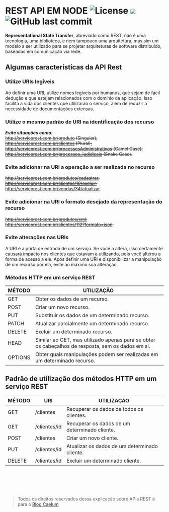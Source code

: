 # REST API EM NODE ![License](https://img.shields.io/badge/license-MIT-green) ![](https://img.shields.io/github/repo-size/Allan96/api-node) ![GitHub last commit](https://img.shields.io/github/last-commit/Allan96/api-node)

**Representational State Transfer**, abreviado como REST, não é uma tecnologia, uma biblioteca, e nem tampouco uma arquitetura, mas sim um modelo a ser utilizado para se projetar arquiteturas de software distribuído, baseadas em comunicação via rede.

## Algumas características da API Rest

### Utilize URIs legíveis

Ao definir uma URI, utilize nomes legíveis por humanos, que sejam de fácil dedução e que estejam relacionados com o domínio da aplicação. Isso facilita a vida dos clientes que utilizarão o serviço, além de reduzir a necessidade de documentações extensas.

### Utilize o mesmo padrão de URI na identificação dos recurso

***Evite situações como:***  <br>
~~http://servicorest.com.br/produto (Singular);~~ <br>
~~http://servicorest.com.br/clientes (Plural);~~ <br>
~~http://servicorest.com.br/processosAdministrativos (Camel Case);~~  <br>
~~http://servicorest.com.br/processos_judidicais (Snake Case).~~  <br>

### Evite adicionar na URI a operação a ser realizada no recurso

~~http://servicorest.com.br/produtos/cadastrar;~~ <br>
~~http://servicorest.com.br/clientes/10/excluir;~~ <br>
~~http://servicorest.com.br/vendas/34/atualizar.~~ <br>

### Evite adicionar na URI o formato desejado da representação do recurso

~~http://servicorest.com.br/produtos/xml;~~ <br>
~~http://servicorest.com.br/clientes/112?formato=json.~~ <br>

### Evite alterações nas URIs

A URI é a porta de entrada de um serviço. Se você a altera, isso certamente causará impacto nos clientes que estavam a utilizando, pois você alterou a forma de acesso a ele. Após definir uma URI e disponibilizar a manipulação de um recurso por ela, evite ao máximo sua alteração.
### Métodos HTTP em um serviço REST
| MÉTODO | UTILIZAÇÃO |
|--|--|
|GET|Obter os dados de um recurso.|
|POST|Criar um novo recurso.|
|PUT|Substituir os dados de um determinado recurso.|
|PATCH|Atualizar parcialmente um determinado recurso.|
|DELETE|Excluir um determinado recurso.|
|HEAD|Similar ao GET, mas utilizado apenas para se obter os cabeçalhos de resposta, sem os dados em si.|
|OPTIONS|Obter quais manipulações podem ser realizadas em um determinado recurso.|

## Padrão de utilização dos métodos HTTP em um serviço REST
|MÉTODO|URI| UTILIZAÇÃO |
|--|--|--|
|GET|/clientes|Recuperar os dados de todos os clientes.|
|GET|/clientes/id| Recuperar os dados de um determinado cliente.|
|POST|/clientes|Criar um novo cliente.|
|PUT|/clientes/id |Atualizar os dados de um determinado cliente.|
|DELETE|/clientes/id|Excluir um determinado cliente.|


<br><br><br><br>

> Todos os direitos reservados dessa explicação sobre APIs REST é para o
> [Blog  Caelum](https://blog.caelum.com.br/rest-principios-e-boas-praticas/)

